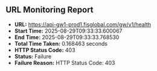 ## URL Monitoring Report

- **URL:** https://api-gw1-prod1.fisglobal.com/gw/v1/health
- **Start Time:** 2025-08-29T09:33:33.600067
- **End Time:** 2025-08-29T09:33:33.768530
- **Total Time Taken:** 0.168463 seconds
- **HTTP Status Code:** 403
- **Status:** Failure
- **Failure Reason:** HTTP Status Code: 403
